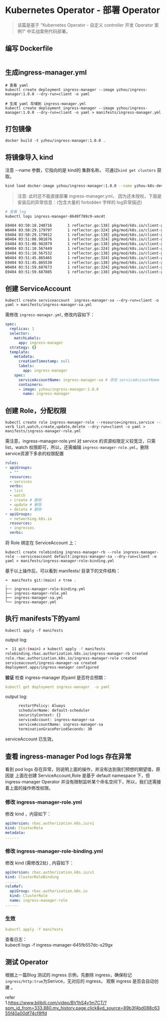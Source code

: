 # Kubernetes Operator - 部署 Operator

>该篇是基于 “Kubernetes Operator - 自定义 controller 开发 Operator 案例1” 中实战案例代码部署。	

## 编写 Dockerfile 	
```yaml

```
## 生成ingress-manager.yml			
```shell
# 查看 yaml
kubectl create deployment ingress-manager --image yzhou/ingress-manager:1.0.0 --dry-run=client -o yaml 

# 生成 yaml 存储到 ingress-manager.yml
kubectl create deployment ingress-manager --image yzhou/ingress-manager:1.0.0 --dry-run=client -o yaml > manifests/ingress-manager.yml
```

## 打包镜像		
```shell
docker build -t yzhou/ingress-manager:1.0.0 .			
```

## 将镜像导入 kind	
注意 --name 参数，它指向的是 kind的 集群名称， 可通过`kind get clusters` 获取。		  
```bash
kind load docker-image yzhou/ingress-manager:1.0.0 --name yzhou-k8s-dev
```

>注意: 此时还不能直接部署 ingress-manager.yml， 因为还未授权，下面是安装后的异常信息：(包含大量的 forbidden 字样的 log异常描述)			
```bash
# 查看 log
kubectl logs ingress-manager-8649f789c9-xmc4t 	

E0404 03:50:18.248716       1 reflector.go:138] pkg/mod/k8s.io/client-go@v0.23.3/tools/cache/reflector.go:167: Failed to watch *v1.Ingress: failed to list *v1.Ingress: ingresses.networking.k8s.io is forbidden: User "system:serviceaccount:default:default" cannot list resource "ingresses" in API group "networking.k8s.io" at the cluster scope
W0404 03:50:29.179797       1 reflector.go:324] pkg/mod/k8s.io/client-go@v0.23.3/tools/cache/reflector.go:167: failed to list *v1.Service: services is forbidden: User "system:serviceaccount:default:default" cannot list resource "services" in API group "" at the cluster scope
E0404 03:50:29.179912       1 reflector.go:138] pkg/mod/k8s.io/client-go@v0.23.3/tools/cache/reflector.go:167: Failed to watch *v1.Service: failed to list *v1.Service: services is forbidden: User "system:serviceaccount:default:default" cannot list resource "services" in API group "" at the cluster scope
W0404 03:51:08.981876       1 reflector.go:324] pkg/mod/k8s.io/client-go@v0.23.3/tools/cache/reflector.go:167: failed to list *v1.Service: services is forbidden: User "system:serviceaccount:default:default" cannot list resource "services" in API group "" at the cluster scope
E0404 03:51:08.982079       1 reflector.go:138] pkg/mod/k8s.io/client-go@v0.23.3/tools/cache/reflector.go:167: Failed to watch *v1.Service: failed to list *v1.Service: services is forbidden: User "system:serviceaccount:default:default" cannot list resource "services" in API group "" at the cluster scope
W0404 03:51:10.567449       1 reflector.go:324] pkg/mod/k8s.io/client-go@v0.23.3/tools/cache/reflector.go:167: failed to list *v1.Ingress: ingresses.networking.k8s.io is forbidden: User "system:serviceaccount:default:default" cannot list resource "ingresses" in API group "networking.k8s.io" at the cluster scope
E0404 03:51:10.567532       1 reflector.go:138] pkg/mod/k8s.io/client-go@v0.23.3/tools/cache/reflector.go:167: Failed to watch *v1.Ingress: failed to list *v1.Ingress: ingresses.networking.k8s.io is forbidden: User "system:serviceaccount:default:default" cannot list resource "ingresses" in API group "networking.k8s.io" at the cluster scope
W0404 03:51:45.865465       1 reflector.go:324] pkg/mod/k8s.io/client-go@v0.23.3/tools/cache/reflector.go:167: failed to list *v1.Service: services is forbidden: User "system:serviceaccount:default:default" cannot list resource "services" in API group "" at the cluster scope
E0404 03:51:45.865530       1 reflector.go:138] pkg/mod/k8s.io/client-go@v0.23.3/tools/cache/reflector.go:167: Failed to watch *v1.Service: failed to list *v1.Service: services is forbidden: User "system:serviceaccount:default:default" cannot list resource "services" in API group "" at the cluster scope
W0404 03:51:59.687673       1 reflector.go:324] pkg/mod/k8s.io/client-go@v0.23.3/tools/cache/reflector.go:167: failed to list *v1.Ingress: ingresses.networking.k8s.io is forbidden: User "system:serviceaccount:default:default" cannot list resource "ingresses" in API group "networking.k8s.io" at the cluster scope
E0404 03:51:59.687805       1 reflector.go:138] pkg/mod/k8s.io/client-go@v0.23.3/tools/cache/reflector.go:167: Failed to watch *v1.Ingress: failed to list *v1.Ingress: ingresses.networking.k8s.io is forbidden: User "system:serviceaccount:default:default" cannot list resource "ingresses" in API group "networking.k8s.io" at the cluster scope    
```


## 创建 ServiceAccount	
```shell
kubectl create serviceaccount  ingress-manager-sa --dry-run=client -o yaml > manifests/ingress-manager-sa.yml     
```

需修改 `ingress-manager.yml`, 修改内容如下：	
```yaml
spec:
  replicas: 1
  selector:
    matchLabels:
      app: ingress-manager
  strategy: {}
  template:
    metadata:
      creationTimestamp: null
      labels:
        app: ingress-manager
    spec:
      serviceAccountName: ingress-manager-sa # 添加 serviceAccountName 
      containers:
      - image: yzhou/ingress-manager:1.0.0
        name: ingress-manager
```

## 创建 Role，分配权限 
```shell
kubectl create role ingress-manager-role --resource=ingress,service --verb list,watch,create,update,delete --dry-run=client -o yaml > manifests/ingress-manager-role.yml      
```	

需注意，ingress-manager-role.yml 对 service 的资源权限定义较宽泛，只需 list，watch 权限即可，所以，还需编辑 `ingress-manager-role.yml`，删除 service资源下多余的权限配置			
```yaml
rules:
- apiGroups:
  - ""
  resources:
  - services
  verbs:
  - list
  - watch
  - create # 删除
  - update # 删除
  - delete # 删除
- apiGroups:
  - networking.k8s.io
  resources:
  - ingresses
  verbs:

```

将 Role 绑定在 ServiceAccount 上：	
```shell
kubectl create rolebinding ingress-manager-rb --role ingress-manager-role --serviceaccount default:ingress-manager-sa --dry-run=client -o yaml > manifests/ingress-manager-role-binding.yml      
```

基于以上操作后，可以看到 manifests/ 目录下的文件结构：		
```shell
➜  manifests git:(main) ✗ tree .
.
├── ingress-manager-role-binding.yml
├── ingress-manager-role.yml
├── ingress-manager-sa.yml
└── ingress-manager.yml
```

## 执行 manifests下的yaml	
```shell
kubectl apply -f manifests 
```	

output log: 	
```bash 
➜  11 git:(main) ✗ kubectl apply -f manifests
rolebinding.rbac.authorization.k8s.io/ingress-manager-rb created
role.rbac.authorization.k8s.io/ingress-manager-role created
serviceaccount/ingress-manager-sa created
deployment.apps/ingress-manager configured   
```		

 **验证**	
 检查 ingress-manager 的yaml 是否符合预期：	
 ```yaml
kubectl get deployment ingress-manager  -o yaml		
```

output log:		
```bash
      restartPolicy: Always
      schedulerName: default-scheduler
      securityContext: {}
      serviceAccount: ingress-manager-sa
      serviceAccountName: ingress-manager-sa
      terminationGracePeriodSeconds: 30
```	

serviceAccount 已生效。		

## 查看 ingress-manager Pod logs 存在异常	
看到 pod logs 存在异常，则说明上面的操作，并没有达到我们预想的期望值，原因是 上面在创建 ServiceAccount,Role 是基于 default namespace 下，但 ingress-manager Operator 并没有限制监听某个命名空间下，所以，我们还需接着上面的操作修改权限。			

### 修改 ingress-manager-role.yml	
修改 kind ，内容如下：	
```yaml
apiVersion: rbac.authorization.k8s.io/v1
kind: ClusterRole
metadata:
......
```

### 修改 ingress-manager-role-binding.yml	
修改 kind (需修改2处) , 内容如下：	
```yaml
apiVersion: rbac.authorization.k8s.io/v1
kind: ClusterRoleBinding
......
roleRef:
  apiGroup: rbac.authorization.k8s.io
  kind: ClusterRole
  name: ingress-manager-role
......
```

### 生效	
```yaml
kubectl apply -f manifests 
```

查看日志：	
kubectl logs -f ingress-manager-645fb557dc-s29gx 

## 测试 Operator	
根据上一篇Blog 测试的 ingress 示例，先删除 ingress，确保标记`ingress/http:true`为Serivce，无对应的 ingress，  观察 ingress 是否会自动创建 。		


refer	
1.https://www.bilibili.com/video/BV1hS4y1m7CT/?spm_id_from=333.880.my_history.page.click&vd_source=89b3f4bd088c6355f40a00df74cf8ffd			



